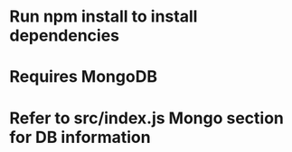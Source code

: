 # Run npm install to install dependencies

# Requires MongoDB

# Refer to src/index.js Mongo section for DB information
